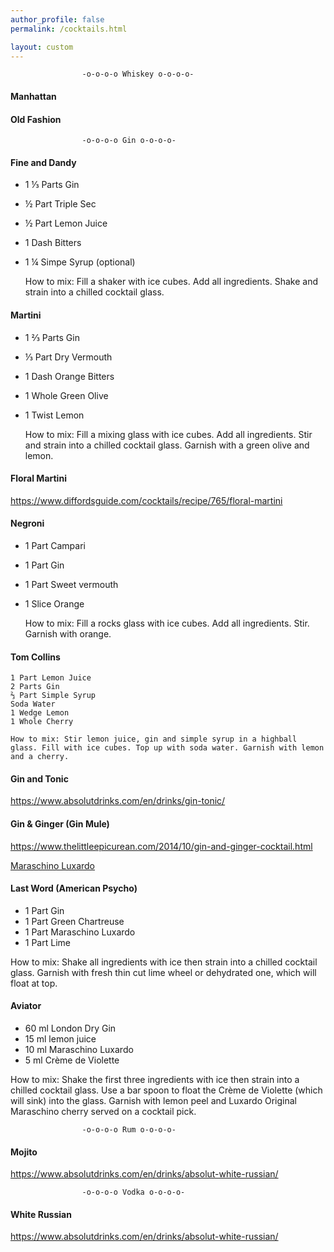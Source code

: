 ```yaml
---
author_profile: false
permalink: /cocktails.html

layout: custom
---
```


                    -o-o-o-o Whiskey o-o-o-o-

#### Manhattan

#### Old Fashion


                    -o-o-o-o Gin o-o-o-o-

#### Fine and Dandy
  - 1 ⅓ Parts Gin
  - ½ Part Triple Sec
  - ½ Part Lemon Juice
  - 1 Dash Bitters
  - 1 ¼ Simpe Syrup (optional)


    How to mix: Fill a shaker with ice cubes. Add all ingredients. Shake and strain into a chilled cocktail glass.

#### Martini
  - 1 ⅔ Parts Gin
  - ⅓ Part Dry Vermouth
  - 1 Dash Orange Bitters
  - 1 Whole Green Olive
  - 1 Twist Lemon

    How to mix: Fill a mixing glass with ice cubes. Add all ingredients. Stir and strain into a chilled cocktail glass. Garnish with a green olive and lemon.

#### Floral Martini
https://www.diffordsguide.com/cocktails/recipe/765/floral-martini

#### Negroni

  - 1 Part Campari
  - 1 Part Gin
  - 1 Part Sweet vermouth
  - 1 Slice Orange

    How to mix: Fill a rocks glass with ice cubes. Add all ingredients. Stir. Garnish with orange.



#### Tom Collins

    1 Part Lemon Juice
    2 Parts Gin
    ⅔ Part Simple Syrup
    Soda Water
    1 Wedge Lemon
    1 Whole Cherry

    How to mix: Stir lemon juice, gin and simple syrup in a highball glass. Fill with ice cubes. Top up with soda water. Garnish with lemon and a cherry.

#### Gin and Tonic

https://www.absolutdrinks.com/en/drinks/gin-tonic/

#### Gin & Ginger (Gin Mule)
https://www.thelittleepicurean.com/2014/10/gin-and-ginger-cocktail.html

[Maraschino Luxardo](http://www.luxardo.it/products/liqueurs/classic-liqueurs/maraschino.html)
#### Last Word (American Psycho)

  - 1 Part Gin
  - 1 Part Green Chartreuse
  - 1 Part Maraschino Luxardo
  - 1 Part Lime

  How to mix: Shake all ingredients with ice then strain into a chilled cocktail glass. Garnish with fresh thin cut lime wheel or dehydrated one, which will float at top.

#### Aviator

  - 60 ml London Dry Gin
  - 15 ml lemon juice
  - 10 ml Maraschino Luxardo
  - 5 ml Crème de Violette

  How to mix: Shake the first three ingredients with ice then strain into a chilled cocktail glass. Use a bar spoon to float the Crème de Violette (which will sink) into the glass. Garnish with lemon peel and Luxardo Original Maraschino cherry served on a cocktail pick.


                    -o-o-o-o Rum o-o-o-o-

#### Mojito
https://www.absolutdrinks.com/en/drinks/absolut-white-russian/

                    -o-o-o-o Vodka o-o-o-o-

#### White Russian
https://www.absolutdrinks.com/en/drinks/absolut-white-russian/

